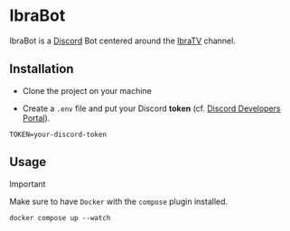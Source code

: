 # IbraBot

IbraBot is a [Discord](https://discordapp.com/) Bot centered around the [IbraTV](https://www.youtube.com/user/TsetchoevIbraTV) channel.

## Installation

- Clone the project on your machine

- Create a `.env` file and put your Discord **token** (cf. [Discord Developers Portal](https://discord.com/developers/applications)).

```
TOKEN=your-discord-token
```

## Usage

> [!IMPORTANT]
> Make sure to have `Docker` with the `compose` plugin installed.

```
docker compose up --watch
```
